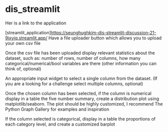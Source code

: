 # dis_streamlit

Her is a link to the application

[streamlit_application]https://seunghughkim-dis-streamlit-discussion-21-9ixyiq.streamlit.app/
Have a file uploader button which allows you to upload your own csv file

Once the csv file has been uploaded display relevant statistics about the dataset, such as: number of rows, number of columns, how many categorical/numerical/bool variables are there (other information you can think of, optional)

An appropriate input widget to select a single column from the dataset. (If you are a looking for a challenge select multiple columns, optional)

Once the chosen column has been selected, if the column is numerical display in a table the five number summary, create a distribution plot using matplotlib/seaborn. The plot should be highly customized, I recommend The Python Graph Gallery for examples and inspiration

If the column selected is categorical, display in a table the proportions of each category level, and create a customized barplot
